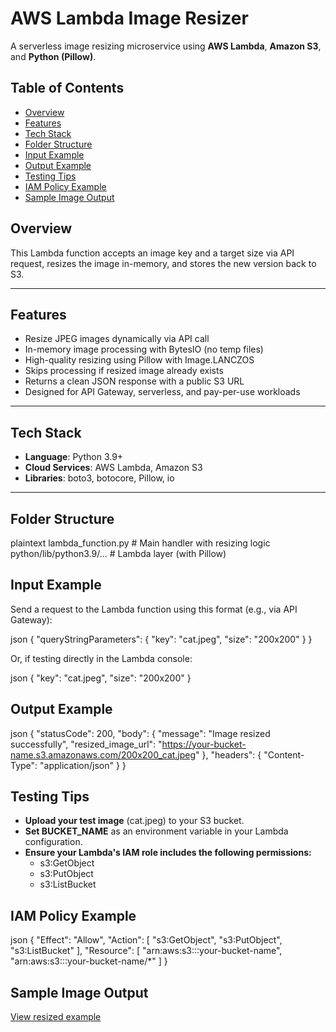 # AWS Lambda Image Resizer
A serverless image resizing microservice using **AWS Lambda**, **Amazon S3**, and **Python (Pillow)**.  

## Table of Contents

- [Overview](#aws-lambda-image-resizer)
- [Features](#features)
- [Tech Stack](#tech-stack)
- [Folder Structure](#folder-structure)
- [Input Example](#input-example)
- [Output Example](#output-example)
- [Testing Tips](#testing-tips)
- [IAM Policy Example](#iam-policy-example)
- [Sample Image Output](#sample-image-output)

## Overview

This Lambda function accepts an image key and a target size via API request, resizes the image in-memory, and stores the new version back to S3.

---

## Features

- Resize JPEG images dynamically via API call
- In-memory image processing with BytesIO (no temp files)
- High-quality resizing using Pillow with Image.LANCZOS
- Skips processing if resized image already exists
- Returns a clean JSON response with a public S3 URL
- Designed for API Gateway, serverless, and pay-per-use workloads

---

## Tech Stack

- **Language**: Python 3.9+
- **Cloud Services**: AWS Lambda, Amazon S3
- **Libraries**: boto3, botocore, Pillow, io

---

## Folder Structure

plaintext
lambda_function.py              # Main handler with resizing logic
python/lib/python3.9/...        # Lambda layer (with Pillow)


## Input Example

Send a request to the Lambda function using this format (e.g., via API Gateway):

json
{
  "queryStringParameters": {
    "key": "cat.jpeg",
    "size": "200x200"
  }
}

Or, if testing directly in the Lambda console:

json
{
    "key": "cat.jpeg",
    "size": "200x200"
}


## Output Example

json
{
  "statusCode": 200,
  "body": {
    "message": "Image resized successfully",
    "resized_image_url": "https://your-bucket-name.s3.amazonaws.com/200x200_cat.jpeg"
  },
  "headers": {
    "Content-Type": "application/json"
  }
}


## Testing Tips

- **Upload your test image** (cat.jpeg) to your S3 bucket.
- **Set BUCKET_NAME** as an environment variable in your Lambda configuration.
- **Ensure your Lambda's IAM role includes the following permissions:**
  - s3:GetObject
  - s3:PutObject
  - s3:ListBucket

## IAM Policy Example

json
{
  "Effect": "Allow",
  "Action": [
    "s3:GetObject",
    "s3:PutObject",
    "s3:ListBucket"
  ],
  "Resource": [
    "arn:aws:s3:::your-bucket-name",
    "arn:aws:s3:::your-bucket-name/*"
  ]
}


## Sample Image Output

[View resized example](https://imgs-resize-bucket.s3.amazonaws.com/200x200_cat.jpeg)


